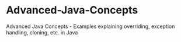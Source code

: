 Advanced-Java-Concepts
======================

Advanced Java Concepts - Examples explaining overriding, exception handling, cloning, etc. in Java
